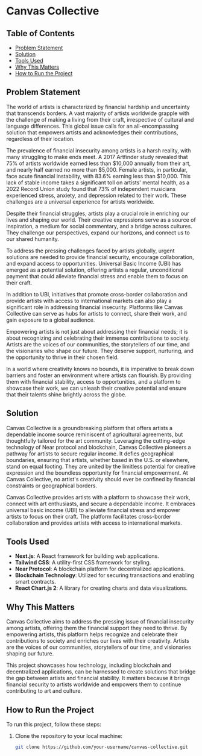 # Canvas Collective

## Table of Contents
- [Problem Statement](#problem-statement)
- [Solution](#solution)
- [Tools Used](#tools-used)
- [Why This Matters](#why-this-matters)
- [How to Run the Project](#how-to-run-the-project)

## Problem Statement
The world of artists is characterized by financial hardship and uncertainty that transcends borders. A vast majority of artists worldwide grapple with the challenge of making a living from their craft, irrespective of cultural and language differences. This global issue calls for an all-encompassing solution that empowers artists and acknowledges their contributions, regardless of their location.

The prevalence of financial insecurity among artists is a harsh reality, with many struggling to make ends meet. A 2017 Artfinder study revealed that 75% of artists worldwide earned less than $10,000 annually from their art, and nearly half earned no more than $5,000. Female artists, in particular, face acute financial instability, with 83.6% earning less than $10,000. This lack of stable income takes a significant toll on artists' mental health, as a 2022 Record Union study found that 73% of independent musicians experienced stress, anxiety, and depression related to their work. These challenges are a universal experience for artists worldwide.

Despite their financial struggles, artists play a crucial role in enriching our lives and shaping our world. Their creative expressions serve as a source of inspiration, a medium for social commentary, and a bridge across cultures. They challenge our perspectives, expand our horizons, and connect us to our shared humanity.

To address the pressing challenges faced by artists globally, urgent solutions are needed to provide financial security, encourage collaboration, and expand access to opportunities. Universal Basic Income (UBI) has emerged as a potential solution, offering artists a regular, unconditional payment that could alleviate financial stress and enable them to focus on their craft.

In addition to UBI, initiatives that promote cross-border collaboration and provide artists with access to international markets can also play a significant role in addressing financial insecurity. Platforms like Canvas Collective can serve as hubs for artists to connect, share their work, and gain exposure to a global audience.

Empowering artists is not just about addressing their financial needs; it is about recognizing and celebrating their immense contributions to society. Artists are the voices of our communities, the storytellers of our time, and the visionaries who shape our future. They deserve support, nurturing, and the opportunity to thrive in their chosen field.

In a world where creativity knows no bounds, it is imperative to break down barriers and foster an environment where artists can flourish. By providing them with financial stability, access to opportunities, and a platform to showcase their work, we can unleash their creative potential and ensure that their talents shine brightly across the globe.

## Solution
Canvas Collective is a groundbreaking platform that offers artists a dependable income source reminiscent of agricultural agreements, but thoughtfully tailored for the art community. Leveraging the cutting-edge technology of Near protocol and blockchain, Canvas Collective pioneers a pathway for artists to secure regular income. It defies geographical boundaries, ensuring that artists, whether based in the U.S. or elsewhere, stand on equal footing. They are united by the limitless potential for creative expression and the boundless opportunity for financial empowerment. At Canvas Collective, no artist's creativity should ever be confined by financial constraints or geographical borders.

Canvas Collective provides artists with a platform to showcase their work, connect with art enthusiasts, and secure a dependable income. It embraces universal basic income (UBI) to alleviate financial stress and empower artists to focus on their craft. The platform facilitates cross-border collaboration and provides artists with access to international markets.

## Tools Used
- **Next.js**: A React framework for building web applications.
- **Tailwind CSS**: A utility-first CSS framework for styling.
- **Near Protocol**: A blockchain platform for decentralized applications.
- **Blockchain Technology**: Utilized for securing transactions and enabling smart contracts.
- **React Chart.js 2**: A library for creating charts and data visualizations.

## Why This Matters
Canvas Collective aims to address the pressing issue of financial insecurity among artists, offering them the financial support they need to thrive. By empowering artists, this platform helps recognize and celebrate their contributions to society and enriches our lives with their creativity. Artists are the voices of our communities, storytellers of our time, and visionaries shaping our future.

This project showcases how technology, including blockchain and decentralized applications, can be harnessed to create solutions that bridge the gap between artists and financial stability. It matters because it brings financial security to artists worldwide and empowers them to continue contributing to art and culture.

## How to Run the Project
To run this project, follow these steps:

1. Clone the repository to your local machine:

   ```bash
   git clone https://github.com/your-username/canvas-collective.git

